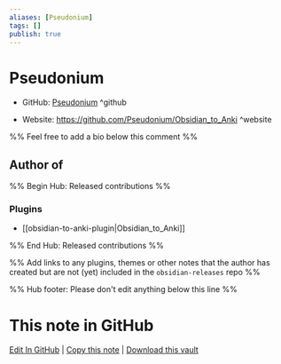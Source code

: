 ```yaml
---
aliases: [Pseudonium]
tags: []
publish: true
---
```


# Pseudonium

- GitHub: [Pseudonium](https://github.com/Pseudonium/) ^github
<!-- - Discord: `@` ^discord-->
- Website: <https://github.com/Pseudonium/Obsidian_to_Anki> ^website
<!-- - [[Publish sites|Publish site]]: <https://> ^publish-->

%% Feel free to add a bio below this comment %%

## Author of

%% Begin Hub: Released contributions %%

### Plugins

- [[obsidian-to-anki-plugin|Obsidian_to_Anki]]

%% End Hub: Released contributions %%

%% Add links to any plugins, themes or other notes that the author has created but are not (yet) included in the `obsidian-releases` repo %%

<!--
### Unlisted plugins
-->

<!--
### Others
-->

<!--
## Sponsor this author
-->

<!-- - [[GitHub sponsors]]: [Sponsor @Pseudonium on GitHub Sponsors](https://github.com/sponsors/Pseudonium) ^github-sponsor-->
<!-- - [[Buy me a coffee]]: <https://> ^buy-me-a-coffee-->
<!-- - [[PayPal]]: <https://> ^paypal-->
<!-- - [[Patreon]]: <https://> ^patreon-->

<!--
## Follow this author
-->

<!-- - [[YouTube Channels|On YouTube]]: <https://> ^youtube-->
<!-- - Twitter: <https://> ^twitter-->
<!-- - ... -->

%% Hub footer: Please don't edit anything below this line %%

# This note in GitHub

<span class="git-footer">[Edit In GitHub](https://github.dev/obsidian-community/obsidian-hub/blob/main/01%20-%20Community/People/Pseudonium.md "git-hub-edit-note") | [Copy this note](https://raw.githubusercontent.com/obsidian-community/obsidian-hub/main/01%20-%20Community/People/Pseudonium.md "git-hub-copy-note") | [Download this vault](https://github.com/obsidian-community/obsidian-hub/archive/refs/heads/main.zip "git-hub-download-vault") </span>
